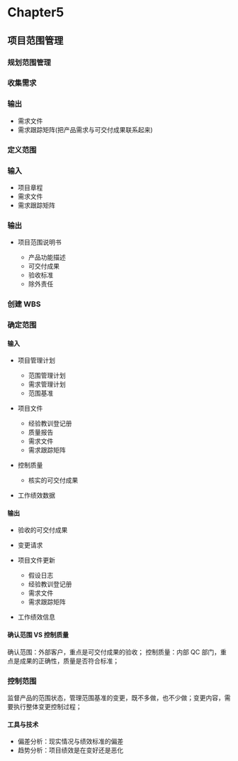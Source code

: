 <!--
 * @Author: your name
 * @Date: 2020-09-15 09:17:43
 * @LastEditTime: 2020-09-24 11:05:24
 * @LastEditors: Please set LastEditors
 * @Description: In User Settings Edit
 * @FilePath: \PMP\知识点\Chapter5\index.md
-->

# Chapter5

## 项目范围管理

### 规划范围管理

### 收集需求

### 输出

- 需求文件
- 需求跟踪矩阵(把产品需求与可交付成果联系起来)

### 定义范围

### 输入

- 项目章程
- 需求文件
- 需求跟踪矩阵

### 输出

- 项目范围说明书

  - 产品功能描述
  - 可交付成果
  - 验收标准
  - 除外责任

### 创建 WBS

### 确定范围

#### 输入

- 项目管理计划

  - 范围管理计划
  - 需求管理计划
  - 范围基准

- 项目文件

  - 经验教训登记册
  - 质量报告
  - 需求文件
  - 需求跟踪矩阵

- 控制质量

  - 核实的可交付成果

- 工作绩效数据

#### 输出

- 验收的可交付成果
- 变更请求
- 项目文件更新

  - 假设日志
  - 经验教训登记册
  - 需求文件
  - 需求跟踪矩阵

- 工作绩效信息

#### 确认范围 VS 控制质量

确认范围：外部客户，重点是可交付成果的验收；
控制质量：内部 QC 部门，重点是成果的正确性，质量是否符合标准；

### 控制范围

监督产品的范围状态，管理范围基准的变更，既不多做，也不少做；变更内容，需要执行整体变更控制过程；

#### 工具与技术

- 偏差分析：现实情况与绩效标准的偏差
- 趋势分析：项目绩效是在变好还是恶化
